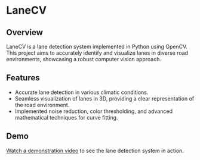 # LaneCV

## Overview

LaneCV is a lane detection system implemented in Python using OpenCV. This project aims to accurately identify and visualize lanes in diverse road environments, showcasing a robust computer vision approach.

## Features

- Accurate lane detection in various climatic conditions.
- Seamless visualization of lanes in 3D, providing a clear representation of the road environment.
- Implemented noise reduction, color thresholding, and advanced mathematical techniques for curve fitting.

## Demo

[Watch a demonstration video](https://youtu.be/w6NVXWKg3ug) to see the lane detection system in action.
